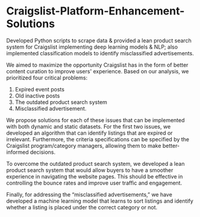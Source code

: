 # Craigslist-Platform-Enhancement-Solutions
Developed Python scripts to scrape data &amp; provided a lean product search system for Craigslist implementing deep learning models &amp; NLP; also implemented classification models to identify misclassified advertisements.

We aimed to maximize the opportunity Craigslist has in the form of better content curation to improve users' experience. Based on our analysis, we prioritized four critical problems:
1. Expired event posts
2. Old inactive posts
3. The outdated product search system
4. Misclassified advertisement.

We propose solutions for each of these issues that can be implemented with both dynamic and static datasets.
For the first two issues, we developed an algorithm that can identify listings that are expired or irrelevant. Furthermore, the criteria specifications can be specified by the Craigslist program/category managers, allowing them to make better-informed decisions.

To overcome the outdated product search system, we developed a lean product search system that would allow buyers to have a smoother experience in navigating the website pages. This should be effective in controlling the bounce rates and improve user traffic and engagement.

Finally, for addressing the “misclassified advertisements,” we have developed a machine learning model that learns to sort listings and identify whether a listing is placed under the correct category or not.

